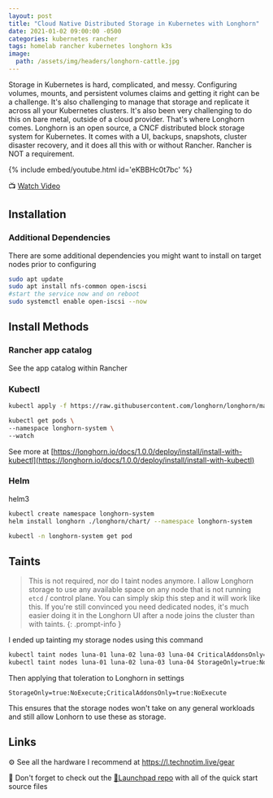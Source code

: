 ```yaml
---
layout: post
title: "Cloud Native Distributed Storage in Kubernetes with Longhorn"
date: 2021-01-02 09:00:00 -0500
categories: kubernetes rancher
tags: homelab rancher kubernetes longhorn k3s
image:
  path: /assets/img/headers/longhorn-cattle.jpg
---
```


Storage in Kubernetes is hard, complicated, and messy.  Configuring volumes, mounts, and persistent volumes claims and getting it right can be a challenge.  It's also challenging to manage that storage and replicate it across all your Kubernetes clusters.  It's also been very challenging to do this on bare metal, outside of a cloud provider.  That's where Longhorn comes.  Longhorn is an open source, a CNCF distributed block storage system for Kubernetes.  It comes with a UI, backups, snapshots, cluster disaster recovery, and it does all this with or without Rancher.  Rancher is NOT a requirement.

{% include embed/youtube.html id='eKBBHc0t7bc' %}

📺 [Watch Video](https://www.youtube.com/watch?v=eKBBHc0t7bc)

## Installation

### Additional Dependencies

There are some additional dependencies you might want to install on target nodes prior to configuring

```bash
sudo apt update
sudo apt install nfs-common open-iscsi
#start the service now and on reboot
sudo systemctl enable open-iscsi --now
```

## Install Methods

### Rancher app catalog

See the app catalog within Rancher

### Kubectl

```bash
kubectl apply -f https://raw.githubusercontent.com/longhorn/longhorn/master/deploy/longhorn.yaml
```

```bash
kubectl get pods \
--namespace longhorn-system \
--watch
```

See more at [https://longhorn.io/docs/1.0.0/deploy/install/install-with-kubectl](https://longhorn.io/docs/1.0.0/deploy/install/install-with-kubectl)

### Helm

helm3

```bash
kubectl create namespace longhorn-system
helm install longhorn ./longhorn/chart/ --namespace longhorn-system
```

```bash
kubectl -n longhorn-system get pod
```

## Taints

> This is not required, nor do I taint nodes anymore.  I allow Longhorn storage to use any available space on any node that is not running `etcd` / control plane.  You can simply skip this step and it will work like this.  If you're still convinced you need dedicated nodes, it's much easier doing it in the Longhorn UI after a node joins the cluster than with taints.
{: .prompt-info }

I ended up tainting my storage nodes using this command

```bash
kubectl taint nodes luna-01 luna-02 luna-03 luna-04 CriticalAddonsOnly=true:NoExecute
kubectl taint nodes luna-01 luna-02 luna-03 luna-04 StorageOnly=true:NoExecute
```

Then applying that toleration to Longhorn in settings

`StorageOnly=true:NoExecute;CriticalAddonsOnly=true:NoExecute`

This ensures that the storage nodes won't take on any general workloads and still allow Lonhorn to use these as storage.

## Links

⚙️ See all the hardware I recommend at <https://l.technotim.live/gear>

🚀 Don't forget to check out the [🚀Launchpad repo](https://l.technotim.live/quick-start) with all of the quick start source files
